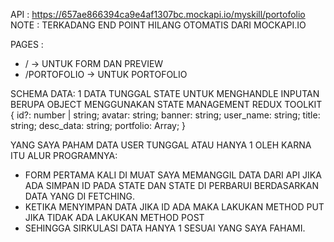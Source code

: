 API : https://657ae866394ca9e4af1307bc.mockapi.io/myskill/portofolio
NOTE : TERKADANG END POINT HILANG OTOMATIS DARI MOCKAPI.IO

PAGES :
- / -> UNTUK FORM DAN PREVIEW 
- /PORTOFOLIO -> UNTUK PORTOFOLIO
  
SCHEMA DATA: 1 DATA TUNGGAL STATE UNTUK MENGHANDLE INPUTAN BERUPA OBJECT MENGGUNAKAN STATE MANAGEMENT REDUX TOOLKIT
{
  id?: number | string;
  avatar: string;
  banner: string;
  user_name: string;
  title: string;
  desc_data: string;
  portfolio: Array;
}

YANG SAYA PAHAM DATA USER TUNGGAL ATAU HANYA 1 OLEH KARNA ITU ALUR PROGRAMNYA:
- FORM PERTAMA KALI DI MUAT SAYA MEMANGGIL DATA DARI API JIKA ADA SIMPAN ID PADA STATE DAN STATE DI PERBARUI BERDASARKAN DATA YANG DI FETCHING.
- KETIKA MENYIMPAN DATA JIKA ID ADA MAKA LAKUKAN METHOD PUT JIKA TIDAK ADA LAKUKAN METHOD POST
- SEHINGGA SIRKULASI DATA HANYA 1 SESUAI YANG SAYA FAHAMI.
